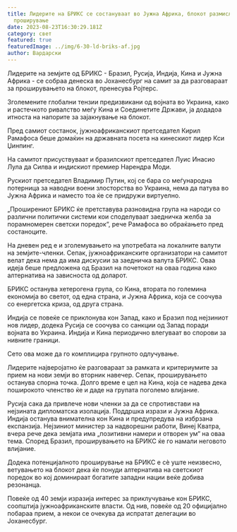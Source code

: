 ```yaml
---
title: Лидерите на БРИКС се состануваат во Јужна Африка, блокот размислува за
  проширување
date: 2023-08-23T16:30:29.181Z
category: свет
featured: true
featuredImage: ../img/6-30-ld-briks-af.jpg
author: Вардарски
---
```

Лидерите на земјите од БРИКС - Бразил, Русија, Индија, Кина и Јужна Африка - се собраа денеска во Јоханесбург на самит за да разговараат за проширувањето на блокот, пренесува Ројтерс.

Зголемените глобални тензии предизвикани од војната во Украина, како и растечкото ривалство меѓу Кина и Соединетите Држави, ја додадоа итноста на напорите за зајакнување на блокот.

Пред самиот состанок, јужноафриканскиот претседател Кирил Рамафоса беше домаќин на државната посета на кинескиот лидер Кси Џинпинг.

На самитот присуствуваат и бразилскиот претседател Луис Инасио Лула да Силва и индискиот премиер Нарендра Моди.

Рускиот претседател Владимир Путин, кој се бара со меѓународна потерница за наводни воени злосторства во Украина, нема да патува во Јужна Африка и наместо тоа ќе се придружи виртуелно.

„Проширениот БРИКС ќе претставува разновидна група на народи со различни политички системи кои споделуваат заедничка желба за порамномерен светски поредок“, рече Рамафоса во обраќањето пред состаноците.

На дневен ред е и зголемувањето на употребата на локалните валути на земјите-членки. Сепак, јужноафриканските организатори на самитот велат дека нема да има дискусии за заедничка валута БРИКС. Оваа идеја беше предложена од Бразил на почетокот на оваа година како алтернатива на зависноста од доларот.

БРИКС останува хетерогена група, со Кина, втората по големина економија во светот, од една страна, и Јужна Африка, која се соочува со енергетска криза, од друга страна.

Индија се повеќе се приклонува кон Запад, како и Бразил под нејзиниот нов лидер, додека Русија се соочува со санкции од Запад поради војната во Украина. Индија и Кина периодично влегуваат во спорови за нивните граници.

Сето ова може да го комплицира групното одлучување.

Лидерите најверојатно ќе разговараат за рамката и критериумите за прием на нови земји во вторник навечер. Сепак, проширувањето останува спорна точка. Долго време е цел на Кина, која се надева дека поширокото членство ќе и даде на групата поголемо влијание.

Русија сака да привлече нови членки за да се спротивстави на нејзината дипломатска изолација. Поддршка изрази и Јужна Африка. Индија останува внимателна кон Кина и предупредува на избрзана експанзија. Нејзиниот министер за надворешни работи, Винеј Кватра, вчера рече дека земјата има „позитивни намери и отворен ум“ на оваа тема. Според Бразил, проширувањето на БРИКС ќе го намали неговото влијание.

Додека потенцијалното проширување на БРИКС е сè уште неизвесно, ветувањето на блокот дека ќе понуди алтернатива на светскиот поредок во кој доминираат богатите западни нации веќе добива резонанца.

Повеќе од 40 земји изразија интерес за приклучување кон БРИКС, соопштија јужноафриканските власти. Од нив, повеќе од 20 официјално побараа прием, а некои се очекува да испратат делегации во Јоханесбург.
